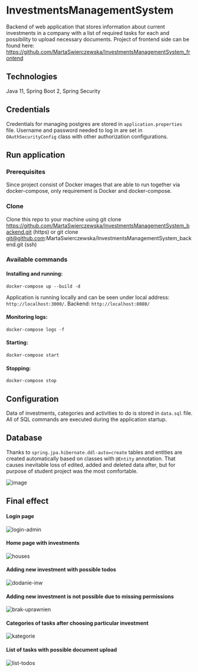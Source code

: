 # InvestmentsManagementSystem
Backend of web application that stores information about current investments in a company with a list of required tasks for each and possibility to upload necessary documents. Project of frontend side can be found here: https://github.com/MartaSwierczewska/InvestmentsManagementSystem_frontend

## Technologies
Java 11, Spring Boot 2, Spring Security

## Credentials
Credentials for managing postgres are stored in `application.properties` file. Username and password needed to log in are set in `OAuthSecurityConfig` class with other authorization configurations. 

## Run application 

### Prerequisites 
Since project consist of Docker images that are able to run together via docker-compose, only requirement is Docker and docker-compose.

### Clone
Clone this repo to your machine using git clone https://github.com/MartaSwierczewska/InvestmentsManagementSystem_backend.git (https) or git clone git@github.com:MartaSwierczewska/InvestmentsManagementSystem_backend.git (ssh)

### Available commands

#### Installing and running:
`docker-compose up --build -d`


Application is running locally and can be seen under local address: `http://localhost:3000/`. Backend: `http://localhost:8080/`

#### Monitoring logs:
`docker-compose logs -f`

#### Starting:
`docker-compose start`

#### Stopping:
`docker-compose stop`

## Configuration
Data of investments, categories and activities to do is stored in `data.sql` file. All of SQL commands are executed during the application startup. 

## Database
Thanks to `spring.jpa.hibernate.ddl-auto=create` tables and entities are created automatically based on classes with `@Entity` annotation. That causes inevitable loss of edited, added and deleted data after, but for purpose of student project was the most comfortable.  

![image](https://user-images.githubusercontent.com/44815230/109699353-c2e18a00-7b90-11eb-9cf4-0ee42002bc32.png)

## Final effect
#### Login page
![login-admin](https://user-images.githubusercontent.com/44815230/109698743-04256a00-7b90-11eb-8be7-d63dd7200c85.png)
#### Home page with investments
![houses](https://user-images.githubusercontent.com/44815230/109698848-24552900-7b90-11eb-8c5d-a051f6940d25.png)
#### Adding new investment with possible todos 
![dodanie-inw](https://user-images.githubusercontent.com/44815230/109698932-39ca5300-7b90-11eb-80b1-bf65bc604dfb.png)
#### Adding new investment is not possible due to missing permissions
![brak-uprawnien](https://user-images.githubusercontent.com/44815230/109702758-f1f9fa80-7b94-11eb-9e45-319937989b7d.png)
#### Categories of tasks after choosing particular investment
![kategorie](https://user-images.githubusercontent.com/44815230/109702954-32597880-7b95-11eb-9f8a-a33523217b7b.png)
#### List of tasks with possible document upload
![list-todos](https://user-images.githubusercontent.com/44815230/109703054-51f0a100-7b95-11eb-9d74-7c1a469dd8b4.png)




